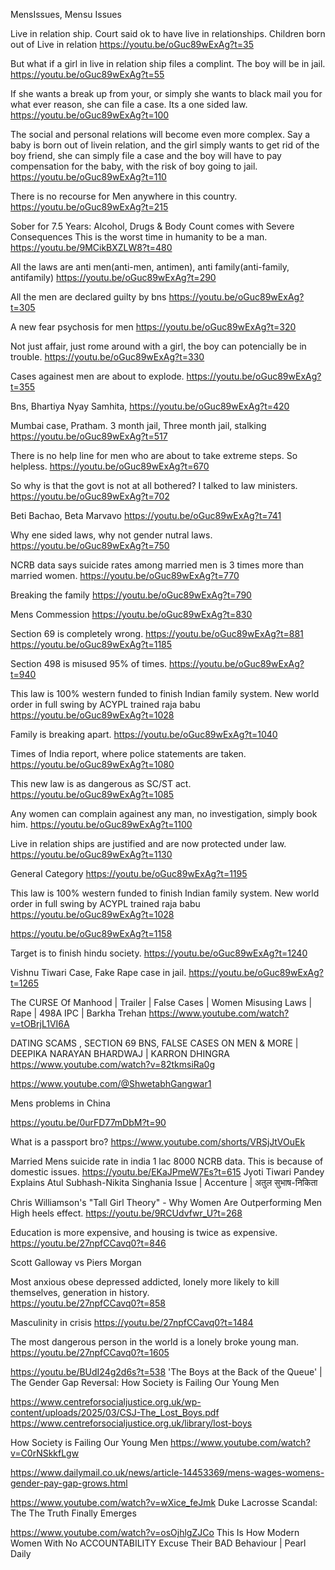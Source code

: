 
MensIssues, Mensu Issues

Live in relation ship. 
Court said ok to have live in relationships.
Children born out of Live in relation
https://youtu.be/oGuc89wExAg?t=35

But what if a girl in live in relation ship files a complint.
The boy will be in jail.
https://youtu.be/oGuc89wExAg?t=55

If she wants a break up from your, or simply she wants to black mail you for what ever reason, she can file a case. Its a one sided law.
https://youtu.be/oGuc89wExAg?t=100

The social and personal relations will become even more complex.
Say a baby is born out of livein relation, and the girl simply wants to get rid of the boy friend, she can simply file a case and the boy will have to pay compensation for the baby, with the risk of boy going to jail.
https://youtu.be/oGuc89wExAg?t=110


There is no recourse for Men anywhere in this country. 
https://youtu.be/oGuc89wExAg?t=215


Sober for 7.5 Years: Alcohol, Drugs & Body Count comes with Severe Consequences
This is the worst time in humanity to be a man. 
https://youtu.be/9MCikBXZLW8?t=480


All the laws are anti men(anti-men, antimen), anti family(anti-family, antifamily)
https://youtu.be/oGuc89wExAg?t=290


All the men are declared guilty by bns
https://youtu.be/oGuc89wExAg?t=305

A new fear psychosis for men
https://youtu.be/oGuc89wExAg?t=320

Not just affair, just rome around with a girl, the boy can potencially be in trouble. 
https://youtu.be/oGuc89wExAg?t=330

Cases againest men are about to explode.
https://youtu.be/oGuc89wExAg?t=355 

Bns, Bhartiya Nyay Samhita, 
https://youtu.be/oGuc89wExAg?t=420

Mumbai case, Pratham. 3 month jail, Three month jail, stalking 
https://youtu.be/oGuc89wExAg?t=517


There is no help line for men who are about to take extreme steps. So helpless.
https://youtu.be/oGuc89wExAg?t=670 

So why is that the govt is not at all bothered? I talked to law ministers. 
https://youtu.be/oGuc89wExAg?t=702

Beti Bachao, Beta Marvavo
https://youtu.be/oGuc89wExAg?t=741

Why ene sided laws, why not gender nutral laws.
https://youtu.be/oGuc89wExAg?t=750

NCRB data says suicide rates among married men is 3 times more than married women. 
https://youtu.be/oGuc89wExAg?t=770



Breaking the family
https://youtu.be/oGuc89wExAg?t=790

Mens Commession
https://youtu.be/oGuc89wExAg?t=830

Section 69 is completely wrong. 
https://youtu.be/oGuc89wExAg?t=881
https://youtu.be/oGuc89wExAg?t=1185

Section 498 is misused 95% of times.
https://youtu.be/oGuc89wExAg?t=940

This law is 100% western funded to finish Indian family system. New world order in full swing by ACYPL trained raja babu
https://youtu.be/oGuc89wExAg?t=1028

Family is breaking apart.
https://youtu.be/oGuc89wExAg?t=1040

Times of India report, where police statements are taken.
https://youtu.be/oGuc89wExAg?t=1080

This new law is as dangerous as SC/ST act.
https://youtu.be/oGuc89wExAg?t=1085

Any women can complain againest any man, no investigation, simply book him.
https://youtu.be/oGuc89wExAg?t=1100

Live in relation ships are justified and are now protected under law.
https://youtu.be/oGuc89wExAg?t=1130

General Category
https://youtu.be/oGuc89wExAg?t=1195






This law is 100% western funded to finish Indian family system. New world order in full swing by ACYPL trained raja babu
https://youtu.be/oGuc89wExAg?t=1028

https://youtu.be/oGuc89wExAg?t=1158

Target is to finish hindu society.
https://youtu.be/oGuc89wExAg?t=1240

Vishnu Tiwari Case, Fake Rape case in jail.
https://youtu.be/oGuc89wExAg?t=1265


The CURSE Of Manhood | Trailer | False Cases | Women Misusing Laws | Rape | 498A IPC | Barkha Trehan
https://www.youtube.com/watch?v=tOBrjL1VI6A

DATING SCAMS , SECTION 69 BNS, FALSE CASES ON MEN & MORE | DEEPIKA NARAYAN BHARDWAJ | KARRON DHINGRA
https://www.youtube.com/watch?v=82tkmsiRa0g


https://www.youtube.com/@ShwetabhGangwar1



Mens problems in China

https://youtu.be/0urFD77mDbM?t=90


What is a passport bro?
https://www.youtube.com/shorts/VRSjJtVOuEk


Married Mens suicide rate in india
1 lac 8000
NCRB data. This is because of domestic issues.
https://youtu.be/EKaJPmeW7Es?t=615
Jyoti Tiwari Pandey Explains Atul Subhash-Nikita Singhania Issue | Accenture | अतुल सुभाष-निकिता


Chris Williamson's "Tall Girl Theory" - Why Women Are Outperforming Men
High heels effect.
https://youtu.be/9RCUdvfwr_U?t=268

Education is more expensive, and housing is twice as expensive.
https://youtu.be/27npfCCavq0?t=846

Scott Galloway vs Piers Morgan

Most anxious obese depressed addicted, lonely more likely to kill themselves, generation in history.   
https://youtu.be/27npfCCavq0?t=858

Masculinity in crisis
https://youtu.be/27npfCCavq0?t=1484

The most dangerous person in the world is a lonely broke young man.
https://youtu.be/27npfCCavq0?t=1605


https://youtu.be/BUdI24g2d6s?t=538
'The Boys at the Back of the Queue' | The Gender Gap Reversal: How Society is Failing Our Young Men

https://www.centreforsocialjustice.org.uk/wp-content/uploads/2025/03/CSJ-The_Lost_Boys.pdf
https://www.centreforsocialjustice.org.uk/library/lost-boys

How Society is Failing Our Young Men
https://www.youtube.com/watch?v=C0rNSkkfLgw

https://www.dailymail.co.uk/news/article-14453369/mens-wages-womens-gender-pay-gap-grows.html



https://www.youtube.com/watch?v=wXice_feJmk
Duke Lacrosse Scandal: The The Truth Finally Emerges



https://www.youtube.com/watch?v=osOjhlgZJCo
This Is How Modern Women With No ACCOUNTABILITY Excuse Their BAD Behaviour | Pearl Daily


